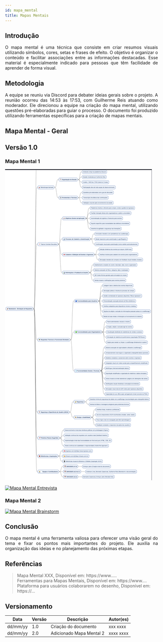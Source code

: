 ```yaml
---
id: mapa_mental
title: Mapas Mentais
---
```


## Introdução

<p align="justify">
O mapa mental é uma técnica que consiste em criar resumos visuais utilizando símbolos, cores, setas e frases de efeito. O objetivo é organizar o conteúdo e facilitar associações entre as informações destacadas. Esse material é especialmente indicado para pessoas que têm facilidade de aprender de forma visual.
</p>

## Metodologia

<p align="justify">
A equipe se reuniu via Discord para debater ideias gerais sobre o projeto. A reunião ocorreu das 14:53 às 17:53, com Guilherme Reis atuando como moderador. Ele direcionou a equipe na criação do mapa mental, utilizando questões pré-elaboradas para guiar o processo. O documento foi produzido utilizando ferramentas específicas para a criação de mapas mentais.
</p>

## Mapa Mental - Geral

## Versão 1.0

### Mapa Mental 1
[![Mapa Mental](../assets/mapa_mental1.png)](../assets/mapa_mental1.png)

[![Mapa Mental Entrevista](../assets/Mapas_mentais/entrevista.png)](../assets/Mapas_mentais/entrevista.png)

### Mapa Mental 2

[![Mapa Mental Brainstorm](../assets/Mapas_mentais/brainstorm.png)](../assets/Mapas_mentais/brainstorm.png)

## Conclusão

<p align="justify">
O mapa mental é uma ferramenta valiosa para oferecer uma visão geral do tema e fixar os pontos mais importantes do projeto. Ele auxilia na organização das ideias e no planejamento das próximas etapas.
</p>

## Referências
> Mapa Mental XXX, Disponível em: https://www.....  
> Ferramentas para Mapas Mentais, Disponível em: https://www....  
> Plataforma para usuários colaborarem no desenho, Disponível em: https://...

## Versionamento
| Data       | Versão | Descrição                | Autor(es)       |
|------------|--------|--------------------------|-----------------|
| dd/mm/yy   | 1.0    | Criação do documento     | xxx xxxx        |
| dd/mm/yy   | 2.0    | Adicionado Mapa Mental 2 | xxxx xxxx       |
